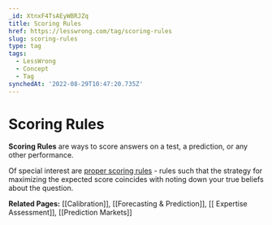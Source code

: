 ```yaml
---
_id: XtnxF4TsAEyWBRJZq
title: Scoring Rules
href: https://lesswrong.com/tag/scoring-rules
slug: scoring-rules
type: tag
tags:
  - LessWrong
  - Concept
  - Tag
synchedAt: '2022-08-29T10:47:20.735Z'
---
```


# Scoring Rules

**Scoring Rules** are ways to score answers on a test, a prediction, or any other performance.

Of special interest are [proper scoring rules](https://en.wikipedia.org/wiki/Scoring_rule#Proper_scoring_rules) \- rules such that the strategy for maximizing the expected score coincides with noting down your true beliefs about the question.

**Related Pages:** [[Calibration]], [[Forecasting & Prediction]], [[ Expertise Assessment]], [[Prediction Markets]]
